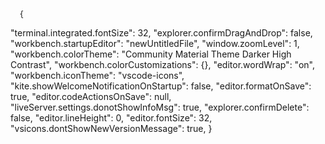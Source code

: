       {
  "terminal.integrated.fontSize": 32,
  "explorer.confirmDragAndDrop": false,
  "workbench.startupEditor": "newUntitledFile",
  "window.zoomLevel": 1,
  "workbench.colorTheme": "Community Material Theme Darker High Contrast",
  "workbench.colorCustomizations": {},
  "editor.wordWrap": "on",
  "workbench.iconTheme": "vscode-icons",
  "kite.showWelcomeNotificationOnStartup": false,
  "editor.formatOnSave": true,
  "editor.codeActionsOnSave": null,
  "liveServer.settings.donotShowInfoMsg": true,
  "explorer.confirmDelete": false,
  "editor.lineHeight": 0,
  "editor.fontSize": 32,
  "vsicons.dontShowNewVersionMessage": true,
}
